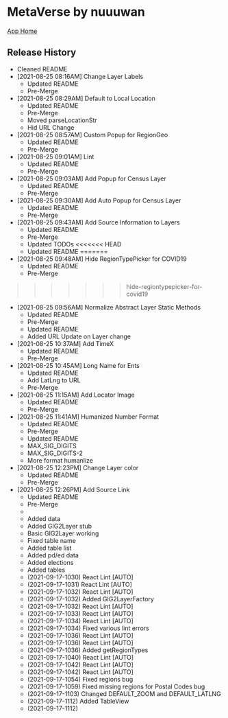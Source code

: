 # MetaVerse by nuuuwan

[App Home](https://nuuuwan.github.io/metaverse)


## Release History
  * Cleaned README
* [2021-08-25 08:16AM] Change Layer Labels
  * Updated README
  * Pre-Merge
* [2021-08-25 08:29AM] Default to Local Location
  * Updated README
  * Pre-Merge
  * Moved parseLocationStr
  * Hid URL Change
* [2021-08-25 08:57AM] Custom Popup for RegionGeo
  * Updated README
  * Pre-Merge
* [2021-08-25 09:01AM] Lint
  * Updated README
  * Pre-Merge
* [2021-08-25 09:03AM] Add Popup for Census Layer
  * Updated README
  * Pre-Merge
* [2021-08-25 09:30AM] Add Auto Popup for Census Layer
  * Updated README
  * Pre-Merge
* [2021-08-25 09:43AM] Add Source Information to Layers
  * Updated README
  * Pre-Merge
  * Updated TODOs
<<<<<<< HEAD
  * Updated README
=======
* [2021-08-25 09:48AM] Hide RegionTypePicker for COVID19
  * Updated README
  * Pre-Merge
>>>>>>> hide-regiontypepicker-for-covid19
* [2021-08-25 09:56AM] Normalize Abstract Layer Static Methods
  * Updated README
  * Pre-Merge
  * Updated README
  * Added URL Update on Layer change
* [2021-08-25 10:37AM] Add TimeX
  * Updated README
  * Pre-Merge
* [2021-08-25 10:45AM] Long Name for Ents
  * Updated README
  * Add LatLng to URL
  * Pre-Merge
* [2021-08-25 11:15AM] Add Locator Image
  * Updated README
  * Pre-Merge
* [2021-08-25 11:41AM] Humanized Number Format
  * Updated README
  * Pre-Merge
  * Updated README
  * MAX_SIG_DIGITS
  * MAX_SIG_DIGITS-2
  * More format humanlize
* [2021-08-25 12:23PM] Change Layer color
  * Updated README
  * Pre-Merge
* [2021-08-25 12:26PM] Add Source Link
  * Updated README
  * Pre-Merge
  * 
  * Added data
  * Added GIG2Layer stub
  * Basic GIG2Layer working
  * Fixed table name
  * Added table list
  * Added pd/ed data
  * Added elections
  * Added tables
  *  (2021-09-17-1030) React Lint [AUTO]
  *  (2021-09-17-1031) React Lint [AUTO]
  *  (2021-09-17-1032) React Lint [AUTO]
  *  (2021-09-17-1032) Added GIG2LayerFactory
  *  (2021-09-17-1032) React Lint [AUTO]
  *  (2021-09-17-1033) React Lint [AUTO]
  *  (2021-09-17-1034) React Lint [AUTO]
  *  (2021-09-17-1034) Fixed various lint errors
  *  (2021-09-17-1036) React Lint [AUTO]
  *  (2021-09-17-1036) React Lint [AUTO]
  *  (2021-09-17-1036) Added getRegionTypes
  *  (2021-09-17-1040) React Lint [AUTO]
  *  (2021-09-17-1042) React Lint [AUTO]
  *  (2021-09-17-1042) React Lint [AUTO]
  *  (2021-09-17-1054) Fixed regions bug
  *  (2021-09-17-1059) Fixed missing regions for Postal Codes bug
  *  (2021-09-17-1103) Changed DEFAULT_ZOOM and DEFAULT_LATLNG
  *  (2021-09-17-1112) Added TableView
  *  (2021-09-17-1112) 
